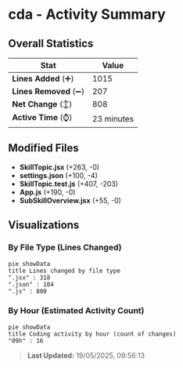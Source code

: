 # cda - Activity Summary 

## Overall Statistics

| Stat                   | Value                                                             |
| ---------------------- | ----------------------------------------------------------------- |
| **Lines Added** (➕)   | 1015                                          |
| **Lines Removed** (➖) | 207                                        |
| **Net Change** (↕)    | 808                |
| **Active Time** (⌚)   | 23 minutes |


## Modified Files
- **SkillTopic.jsx** (+263, -0)
- **settings.json** (+100, -4)
- **SkillTopic.test.js** (+407, -203)
- **App.js** (+190, -0)
- **SubSkillOverview.jsx** (+55, -0)

## Visualizations

### By File Type (Lines Changed)

```mermaid
pie showData
title Lines changed by file type
".jsx" : 318
".json" : 104
".js" : 800
```

### By Hour (Estimated Activity Count)

```mermaid
pie showData
title Coding activity by hour (count of changes)
"09h" : 16
```


> **Last Updated:** 19/05/2025, 09:56:13